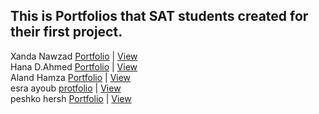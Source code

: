## This is Portfolios that SAT students created for their first project.

Xanda Nawzad [Portfolio](https://github.com/XandaNawzad/portfolio-xanda) | [View](https://xandanawzad.netlify.app/) </br>
Hana D.Ahmed [Portfolio](https://github.com/hanaahmed90/Portfolio_Test1) | [View](https://hanadler.netlify.app/) <br>
Aland Hamza  [Portfolio](https://github.com/alandhamza55-dev/My-Portfolio-Website.git) | [View](https://alandhamzaportfolio.netlify.app/) <br>
esra ayoub [protfolio](https://github.com/E-s2ra/my-project.git) | [View](https://e-s2ra.github.io/my-project/)<br>
peshko hersh [Portfolio](https://github.com/peshkoamin7-cpu/-Portfolio-Test1) | [View](https://exquisite-capybara-9e7575.netlify.app/) <br>


